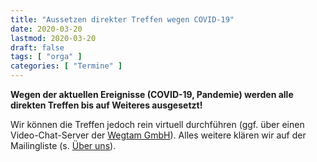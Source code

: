 ```yaml
---
title: "Aussetzen direkter Treffen wegen COVID-19"
date: 2020-03-20
lastmod: 2020-03-20
draft: false
tags: [ "orga" ]
categories: [ "Termine" ]
---
```


**Wegen der aktuellen Ereignisse (COVID-19, Pandemie) werden alle direkten Treffen bis auf Weiteres ausgesetzt!**

Wir können die Treffen jedoch rein virtuell durchführen (ggf. über einen Video-Chat-Server der [Wegtam GmbH](https://www.wegtam.com/)). Alles weitere klären wir auf der Mailingliste (s. [Über uns](/about)).

